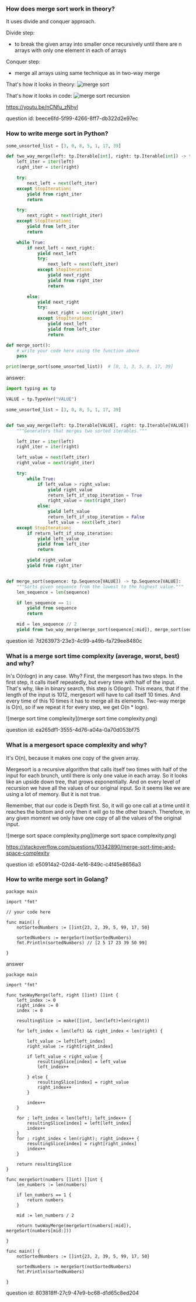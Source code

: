### How does merge sort work in theory?

It uses divide and conquer approach.

Divide step:
- to break the given array into smaller once recursively until
there are n arrays with only one element in each of arrays

Conquer step:
- merge all arrays using same technique as in two-way merge

That's how it looks in theory:
![merge sort](merge_sort.png)

That's how it looks in code:
![merge sort recursion](merge_sort_recursion1.png)

https://youtu.be/nCNfu_zNhyI

question id: beece6fd-5f99-4266-8ff7-db322d2e97ec


### How to write merge sort in Python?

```python
some_unsorted_list = [3, 0, 8, 5, 1, 17, 39]

def two_way_merge(left: tp.Iterable[int], right: tp.Iterable[int]) -> tp.Iterable[int]:
    left_iter = iter(left)
    right_iter = iter(right)

    try:
        next_left = next(left_iter)
    except StopIteration:
        yield from right_iter
        return

    try:
        next_right = next(right_iter)
    except StopIteration:
        yield from left_iter
        return

    while True:
        if next_left < next_right:
            yield next_left
            try:
                next_left = next(left_iter)
            except StopIteration:
                yield next_right
                yield from right_iter
                return

        else:
            yield next_right
            try:
                next_right = next(right_iter)
            except StopIteration:
                yield next_left
                yield from left_iter
                return

def merge_sort():
	# write your code here using the function above
    pass

print(merge_sort(some_unsorted_list))  # [0, 1, 3, 5, 8, 17, 39]
```

answer:

```python
import typing as tp

VALUE = tp.TypeVar("VALUE")

some_unsorted_list = [3, 0, 8, 5, 1, 17, 39]


def two_way_merge(left: tp.Iterable[VALUE], right: tp.Iterable[VALUE]) -> tp.Iterator[VALUE]:
    """Generators that merges two sorted iterables."""

    left_iter = iter(left)
    right_iter = iter(right)

    left_value = next(left_iter)
    right_value = next(right_iter)

    try:
        while True:
            if left_value > right_value:
                yield right_value
                return_left_if_stop_iteration = True
                right_value = next(right_iter)
            else:
                yield left_value
                return_left_if_stop_iteration = False
                left_value = next(left_iter)
    except StopIteration:
        if return_left_if_stop_iteration:
            yield left_value
            yield from left_iter
            return

        yield right_value
        yield from right_iter


def merge_sort(sequence: tp.Sequence[VALUE]) -> tp.Sequence[VALUE]:
    """Sorts given sequence from the lowest to the highest value."""
    len_sequence = len(sequence)

    if len_sequence == 1:
        yield from sequence
        return

    mid = len_sequence // 2
    yield from two_way_merge(merge_sort(sequence[:mid]), merge_sort(sequence[mid:]))
```

question id: 7d263973-23e3-4c99-a49b-fa729ee8480c


### What is a merge sort time complexity (average, worst, best) and why?

In's O(nlogn) in any case.
Why?
First, the mergesort has two steps. In the first step, it calls itself repeatedly, but every time with
half of the input. That's why, like in binary search, this step is O(logn). This means, that if the
length of the input is 1012, mergesort will have to call itself 10 times.
And every time of this 10 times it has to merge all its elements. Two-way merge is O(n), so if we repeat
it for every step, we get O(n * logn).

![merge sort time complexity](merge sort time complexity.png)

question id: ea265df1-3555-4d76-a04a-0a70d053bf75


### What is a mergesort space complexity and why?

It's O(n), because it makes one copy of the given array.

Mergesort is a recursive algorithm that calls itself two times with half of the input for each
brunch, until there is only one value in each array. So it looks like an upside down tree, that
grows exponentially. And on every level of recursion we have all the values of our original input.
So it seems like we are using a lot of memory. But it is not true.

Remember, that our code is Depth first. So, it will go one call at a time until it reaches the bottom
and only then it will go to the other branch. Therefore, in any given moment we only have one copy of
all the values of the original input.

![merge sort space complexity.png](merge sort space complexity.png)

https://stackoverflow.com/questions/10342890/merge-sort-time-and-space-complexity

question id: e50914a2-02d4-4e16-849c-c4f45e8656a3


### How to write merge sort in Golang?

```golang
package main

import "fmt"

// your code here

func main() {
	notSortedNumbers := []int{23, 2, 39, 5, 99, 17, 50}

	sortedNumbers := mergeSort(notSortedNumbers)
	fmt.Println(sortedNumbers) // [2 5 17 23 39 50 99]

}
```

answer

```golang
package main

import "fmt"

func twoWayMerge(left, right []int) []int {
	left_index := 0
	right_index := 0
	index := 0

	resultingSlice := make([]int, len(left)+len(right))

	for left_index < len(left) && right_index < len(right) {

		left_value := left[left_index]
		right_value := right[right_index]

		if left_value < right_value {
			resultingSlice[index] = left_value
			left_index++

		} else {
			resultingSlice[index] = right_value
			right_index++
		}

		index++
	}

	for ; left_index < len(left); left_index++ {
		resultingSlice[index] = left[left_index]
		index++
	}
	for ; right_index < len(right); right_index++ {
		resultingSlice[index] = right[right_index]
		index++
	}

	return resultingSlice
}

func mergeSort(numbers []int) []int {
	len_numbers := len(numbers)

	if len_numbers == 1 {
		return numbers
	}

	mid := len_numbers / 2

	return twoWayMerge(mergeSort(numbers[:mid]), mergeSort(numbers[mid:]))

}

func main() {
	notSortedNumbers := []int{23, 2, 39, 5, 99, 17, 50}

	sortedNumbers := mergeSort(notSortedNumbers)
	fmt.Println(sortedNumbers)

}
```

question id: 803818ff-27c9-47e9-bc68-d1d65c8ed204